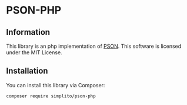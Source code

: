 
# PSON-PHP

## Information

This library is an php implementation of [PSON](https://github.com/dcodeIO/PSON). This software is licensed under the MIT License.

## Installation

You can install this library via Composer:
```
composer require simplito/pson-php
```